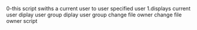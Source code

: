0-this script swiths a current user to user specified user
1.displays current user
diplay user group
diplay user group
change file owner
change file owner script
